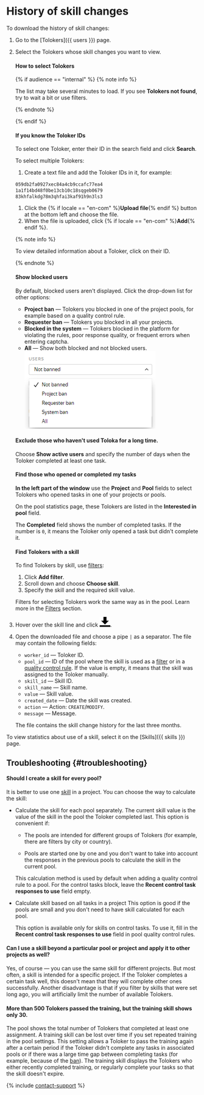 # History of skill changes

To download the history of skill changes:

1. Go to the [Tolokers]({{ users }}) page.
1. Select the Tolokers whose skill changes you want to view.

    #### How to select Tolokers
    {% if audience == "internal" %}
    {% note info %}

    The list may take several minutes to load. If you see **Tolokers not found**, try to wait a bit or use filters.

    {% endnote %}

    {% endif %}
    #### If you know the Toloker IDs

    To select one Toloker, enter their ID in the search field and click **Search**.

    To select multiple Tolokers:
    1. Create a text file and add the Toloker IDs in it, for example:
    ```
    059db2fa0927xec84a4cb9ccafc77ea4
    1a1f14bd48f0be13cb10c18sqgeb0679
    83khfalkdg78m3qhfai3kaf91h9n3ls3
    ```

    1. Click the {% if locale == "en-com" %}**Upload file**{% endif %} button at the bottom left and choose the file.
    1. When the file is uploaded, click {% if locale == "en-com" %}**Add**{% endif %}.

    {% note info %}

    To view detailed information about a Toloker, click on their ID.

    {% endnote %}

    #### Show blocked users

    By default, blocked users aren't displayed. Click the drop-down list for other options:
    - **Project ban** — Tolokers you blocked in one of the project pools, for example based on a quality control rule.
    - **Requester ban** — Tolokers you blocked in all your projects.
    - **Blocked in the system** — Tolokers blocked in the platform for violating the rules, poor response quality, or frequent errors when entering captcha.
    - **All** — Show both blocked and not blocked users.
    ![](../_images/other/users-ban-filter.png)
    #### Exclude those who haven't used Toloka for a long time.
    Choose **Show active users** and specify the number of days when the Toloker completed at least one task.
    #### Find those who opened or completed my tasks

    **In the left part of the window** use the **Project** and **Pool** fields to select Tolokers who opened tasks in one of your projects or pools.

    On the pool statistics page, these Tolokers are listed in the **Interested in pool** field.

    The **Completed** field shows the number of completed tasks. If the number is `0`, it means the Toloker only opened a task but didn't complete it.

    #### Find Tolokers with a skill

    To find Tolokers by skill, use [filters](../../glossary.md#filtering-ru):

    1. Click **Add filter**.
    1. Scroll down and choose **Choose skill**.
    1. Specify the skill and the required skill value.

    Filters for selecting Tolokers work the same way as in the pool. Learn more in the [Filters](filters.md) section.

1. Hover over the skill line and click ![](../_images/download.svg).

1. Open the downloaded file and choose a pipe `|` as a separator. The file may contain the following fields:

    - `worker_id` — Toloker ID.
    - `pool_id` — ID of the pool where the skill is used as a [filter](../../glossary.md#filtering-ru) or in a [quality control rule](../../glossary.md#quality-control-ru). If the value is empty, it means that the skill was assigned to the Toloker manually.
    - `skill_id` — Skill ID.
    - `skill_name` — Skill name.
    - `value` — Skill value.
    - `created_date` — Date the skill was created.
    - `action` — Action: `CREATE`/`MODIFY`.
    - `message` — Message.

    The file contains the skill change history for the last three months.


To view statistics about use of a skill, select it on the [Skills]({{ skills }}) page.


## Troubleshooting {#troubleshooting}

#### Should I create a skill for every pool?

It is better to use one [skill](../../glossary.md#skill-ru) in a project. You can choose the way to calculate the skill:

- Calculate the skill for each pool separately. The current skill value is the value of the skill in the pool the Toloker completed last. This option is convenient if:

    - The pools are intended for different groups of Tolokers (for example, there are filters by city or country).

    - Pools are started one by one and you don't want to take into account the responses in the previous pools to calculate the skill in the current pool.

    This calculation method is used by default when adding a quality control rule to a pool. For the control tasks block, leave the **Recent control task responses to use** field empty.

- Calculate skill based on all tasks in a project This option is good if the pools are small and you don't need to have skill calculated for each pool.

    This option is available only for skills on control tasks. To use it, fill in the **Recent control task responses to use** field in pool quality control rules.


#### Can I use a skill beyond a particular pool or project and apply it to other projects as well?

Yes, of course — you can use the same skill for different projects. But most often, a skill is intended for a specific project. If the Toloker completes a certain task well, this doesn't mean that they will complete other ones successfully. Another disadvantage is that if you filter by skills that were set long ago, you will artificially limit the number of available Tolokers.

#### More than 500 Tolokers passed the training, but the training skill shows only 30.

The pool shows the total number of Tolokers that completed at least one assignment. A training skill can be lost over time if you set repeated training in the pool settings. This setting allows a Toloker to pass the training again after a certain period if the Toloker didn't complete any tasks in associated pools or if there was a large time gap between completing tasks (for example, because of the [ban](../../glossary.md#banned-worker-ru)). The training skill displays the Tolokers who either recently completed training, or regularly complete your tasks so that the skill doesn't expire.


{% include [contact-support](../_includes/contact-support-help.md) %}
